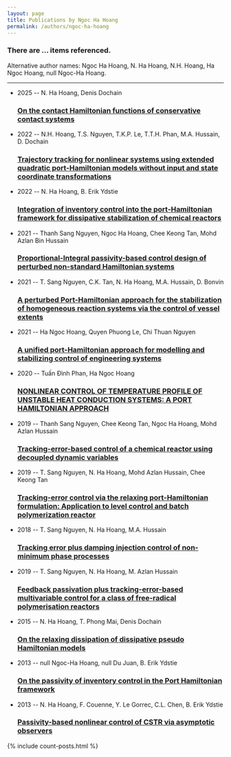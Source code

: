 ```yaml
---
layout: page
title: Publications by Ngoc Ha Hoang
permalink: /authors/ngoc-ha-hoang
---
```


<h3 id="number-posts">There are ... items referenced.</h3>
<p id='info-authors'>Alternative author names: Ngoc Ha Hoang, N. Ha Hoang, N.H. Hoang, Ha Ngoc Hoang, null Ngoc-Ha Hoang.</p>
<hr />
<ul class="post-list">
<li><span class='post-meta'>2025 -- N. Ha Hoang, Denis Dochain</span><h3><a class='post-link' href="{{ site.baseurl }}/on-the-contact-hamiltonian-functions-of-conservative-contact-systems">On the contact Hamiltonian functions of conservative contact systems</a></h3></li>
<li><span class='post-meta'>2022 -- N.H. Hoang, T.S. Nguyen, T.K.P. Le, T.T.H. Phan, M.A. Hussain, D. Dochain</span><h3><a class='post-link' href="{{ site.baseurl }}/trajectory-tracking-for-nonlinear-systems-using-extended-quadratic-port-hamiltonian-models-without-input-and-state-coordinate-transformations">Trajectory tracking for nonlinear systems using extended quadratic port-Hamiltonian models without input and state coordinate transformations</a></h3></li>
<li><span class='post-meta'>2022 -- N. Ha Hoang, B. Erik Ydstie</span><h3><a class='post-link' href="{{ site.baseurl }}/integration-of-inventory-control-into-the-port-hamiltonian-framework-for-dissipative-stabilization-of-chemical-reactors">Integration of inventory control into the port‐Hamiltonian framework for dissipative stabilization of chemical reactors</a></h3></li>
<li><span class='post-meta'>2021 -- Thanh Sang Nguyen, Ngoc Ha Hoang, Chee Keong Tan, Mohd Azlan Bin Hussain</span><h3><a class='post-link' href="{{ site.baseurl }}/proportional-integral-passivity-based-control-design-of-perturbed-non-standard-hamiltonian-systems">Proportional-Integral passivity-based control design of perturbed non-standard Hamiltonian systems</a></h3></li>
<li><span class='post-meta'>2021 -- T. Sang Nguyen, C.K. Tan, N. Ha Hoang, M.A. Hussain, D. Bonvin</span><h3><a class='post-link' href="{{ site.baseurl }}/a-perturbed-port-hamiltonian-approach-for-the-stabilization-of-homogeneous-reaction-systems-via-the-control-of-vessel-extents">A perturbed Port-Hamiltonian approach for the stabilization of homogeneous reaction systems via the control of vessel extents</a></h3></li>
<li><span class='post-meta'>2021 -- Ha Ngoc Hoang, Quyen Phuong Le, Chi Thuan Nguyen</span><h3><a class='post-link' href="{{ site.baseurl }}/a-unified-port-hamiltonian-approach-for-modelling-and-stabilizing-control-of-engineering-systems">A unified port-Hamiltonian approach for modelling and stabilizing control of engineering systems</a></h3></li>
<li><span class='post-meta'>2020 -- Tuấn Đình Phan, Ha Ngoc Hoang</span><h3><a class='post-link' href="{{ site.baseurl }}/nonlinear-control-of-temperature-profile-of-unstable-heat-conduction-systems-a-port-hamiltonian-approach">NONLINEAR CONTROL OF TEMPERATURE PROFILE OF UNSTABLE HEAT CONDUCTION SYSTEMS: A PORT HAMILTONIAN APPROACH</a></h3></li>
<li><span class='post-meta'>2019 -- Thanh Sang Nguyen, Chee Keong Tan, Ngoc Ha Hoang, Mohd Azlan Hussain</span><h3><a class='post-link' href="{{ site.baseurl }}/tracking-error-based-control-of-a-chemical-reactor-using-decoupled-dynamic-variables">Tracking-error-based control of a chemical reactor using decoupled dynamic variables</a></h3></li>
<li><span class='post-meta'>2019 -- T. Sang Nguyen, N. Ha Hoang, Mohd Azlan Hussain, Chee Keong Tan</span><h3><a class='post-link' href="{{ site.baseurl }}/tracking-error-control-via-the-relaxing-port-hamiltonian-formulation-application-to-level-control-and-batch-polymerization-reactor">Tracking-error control via the relaxing port-Hamiltonian formulation: Application to level control and batch polymerization reactor</a></h3></li>
<li><span class='post-meta'>2018 -- T. Sang Nguyen, N. Ha Hoang, M.A. Hussain</span><h3><a class='post-link' href="{{ site.baseurl }}/tracking-error-plus-damping-injection-control-of-non-minimum-phase-processes">Tracking error plus damping injection control of non-minimum phase processes</a></h3></li>
<li><span class='post-meta'>2019 -- T. Sang Nguyen, N. Ha Hoang, M. Azlan Hussain</span><h3><a class='post-link' href="{{ site.baseurl }}/feedback-passivation-plus-tracking-error-based-multivariable-control-for-a-class-of-free-radical-polymerisation-reactors">Feedback passivation plus tracking-error-based multivariable control for a class of free-radical polymerisation reactors</a></h3></li>
<li><span class='post-meta'>2015 -- N. Ha Hoang, T. Phong Mai, Denis Dochain</span><h3><a class='post-link' href="{{ site.baseurl }}/on-the-relaxing-dissipation-of-dissipative-pseudo-hamiltonian-models">On the relaxing dissipation of dissipative pseudo Hamiltonian models</a></h3></li>
<li><span class='post-meta'>2013 -- null Ngoc-Ha Hoang, null Du Juan, B. Erik Ydstie</span><h3><a class='post-link' href="{{ site.baseurl }}/on-the-passivity-of-inventory-control-in-the-port-hamiltonian-framework">On the passivity of inventory control in the Port Hamiltonian framework</a></h3></li>
<li><span class='post-meta'>2013 -- N. Ha Hoang, F. Couenne, Y. Le Gorrec, C.L. Chen, B. Erik Ydstie</span><h3><a class='post-link' href="{{ site.baseurl }}/passivity-based-nonlinear-control-of-cstr-via-asymptotic-observers">Passivity-based nonlinear control of CSTR via asymptotic observers</a></h3></li>

</ul>
{% include count-posts.html %}
